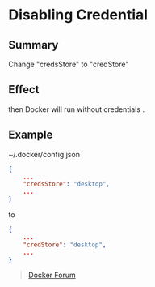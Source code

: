 # Disabling Credential

## Summary

Change "credsStore" to "credStore"

## Effect

then Docker will run without credentials .

## Example

\~/.docker/config.json

```json
{
	...
	"credsStore": "desktop",
	...
}
```

to

```json
{
	...
	"credStore": "desktop",
	...
}
```

> [Docker Forum](https://forums.docker.com/t/docker-credential-desktop-exe-executable-file-not-found-in-path-using-wsl2/100225)
